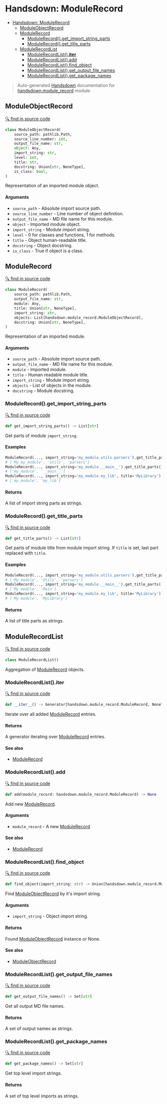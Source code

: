 # Handsdown: ModuleRecord

- [Handsdown: ModuleRecord](#handsdown-modulerecord)
  - [ModuleObjectRecord](#moduleobjectrecord)
  - [ModuleRecord](#modulerecord)
    - [ModuleRecord().get_import_string_parts](#modulerecordget_import_string_parts)
    - [ModuleRecord().get_title_parts](#modulerecordget_title_parts)
  - [ModuleRecordList](#modulerecordlist)
    - [ModuleRecordList().__iter__](#modulerecordlist__iter__)
    - [ModuleRecordList().add](#modulerecordlistadd)
    - [ModuleRecordList().find_object](#modulerecordlistfind_object)
    - [ModuleRecordList().get_output_file_names](#modulerecordlistget_output_file_names)
    - [ModuleRecordList().get_package_names](#modulerecordlistget_package_names)

> Auto-generated [Handsdown](./README.md#modules) documentation for [handsdown.module_record](../handsdown/module_record.py) module.

## ModuleObjectRecord

[🔍 find in source code](../handsdown/module_record.py#L9)

```python
class ModuleObjectRecord(
    source_path: pathlib.Path,
    source_line_number: int,
    output_file_name: str,
    object: Any,
    import_string: str,
    level: int,
    title: str,
    docstring: Union[str, NoneType],
    is_class: bool,
)
```

Representation of an imported module object.

#### Arguments

- `source_path` - Absolute import source path.
- `source_line_number` - Line number of object definition.
- `output_file_name` - MD file name for this module.
- `object` - Imported module object.
- `import_string` - Module import string.
- `level` - 0 for classes and functions, 1 for methods.
- `title` - Object human-readable title.
- `docstring` - Object docstring.
- `is_class` - True if object is a class.

## ModuleRecord

[🔍 find in source code](../handsdown/module_record.py#L37)

```python
class ModuleRecord(
    source_path: pathlib.Path,
    output_file_name: str,
    module: Any,
    title: Union[str, NoneType],
    import_string: str,
    objects: List[handsdown.module_record.ModuleObjectRecord],
    docstring: Union[str, NoneType],
)
```

Representation of an imported module.

#### Arguments

- `source_path` - Absolute import source path.
- `output_file_name` - MD file name for this module.
- `module` - Imported module.
- `title` - Human readable module title.
- `import_string` - Module import string.
- `objects` - List of objects in the module.
- `docstring` - Module docstring.

### ModuleRecord().get_import_string_parts

[🔍 find in source code](../handsdown/module_record.py#L59)

```python
def get_import_string_parts() -> List[str]
```

Get parts of module `import_string`.

#### Examples

```python
ModuleRecord(..., import_string='my_module.utils.parsers').get_title_parts()
# ['My my_module', 'utils', 'parsers']
ModuleRecord(..., import_string='my_module.__main__').get_title_parts()
# ['my_module', '__main__']
ModuleRecord(..., import_string='my_module.my_lib', title='MyLibrary').get_title_parts()
# ['my_module', 'my_lib']
```

#### Returns

A list of import string parts as strings.

### ModuleRecord().get_title_parts

[🔍 find in source code](../handsdown/module_record.py#L79)

```python
def get_title_parts() -> List[str]
```

Get parts of module title from module import string.
If `title` is set, last part replaced with `title`.

#### Examples

```python
ModuleRecord(..., import_string='my_module.utils.parsers').get_title_parts()
# ['My module', 'Utils', 'parsers']
ModuleRecord(..., import_string='my_module.__main__').get_title_parts()
# ['My module', 'Main']
ModuleRecord(..., import_string='my_module.my_lib', title='MyLibrary').get_title_parts()
# ['My module', 'MyLibrary']
```

#### Returns

A list of title parts as strings.

## ModuleRecordList

[🔍 find in source code](../handsdown/module_record.py#L110)

```python
class ModuleRecordList()
```

Aggregation of [ModuleRecord](#modulerecord) objects.

### ModuleRecordList().__iter__

[🔍 find in source code](../handsdown/module_record.py#L161)

```python
def __iter__() -> Generator[handsdown.module_record.ModuleRecord, NoneType, NoneType]
```

Iterate over all added [ModuleRecord](#modulerecord) entries.

#### Returns

A generator iterating over [ModuleRecord](#modulerecord) entries.

#### See also

- [ModuleRecord](#modulerecord)

### ModuleRecordList().add

[🔍 find in source code](../handsdown/module_record.py#L149)

```python
def add(module_record: handsdown.module_record.ModuleRecord) -> None
```

Add new [ModuleRecord](#modulerecord).

#### Arguments

- `module_record` - A new [ModuleRecord](#modulerecord)

#### See also

- [ModuleRecord](#modulerecord)

### ModuleRecordList().find_object

[🔍 find in source code](../handsdown/module_record.py#L119)

```python
def find_object(import_string: str) -> Union[handsdown.module_record.ModuleObjectRecord, NoneType]
```

Find [ModuleObjectRecord](#moduleobjectrecord) by it's import string.

#### Arguments

- `import_string` - Object import string.

#### Returns

Found [ModuleObjectRecord](#moduleobjectrecord) instance or None.

#### See also

- [ModuleObjectRecord](#moduleobjectrecord)

### ModuleRecordList().get_output_file_names

[🔍 find in source code](../handsdown/module_record.py#L131)

```python
def get_output_file_names() -> Set[str]
```

Get all output MD file names.

#### Returns

A set of output names as strings.

### ModuleRecordList().get_package_names

[🔍 find in source code](../handsdown/module_record.py#L140)

```python
def get_package_names() -> Set[str]
```

Get top level import strings.

#### Returns

A set of top level imports as strings.
